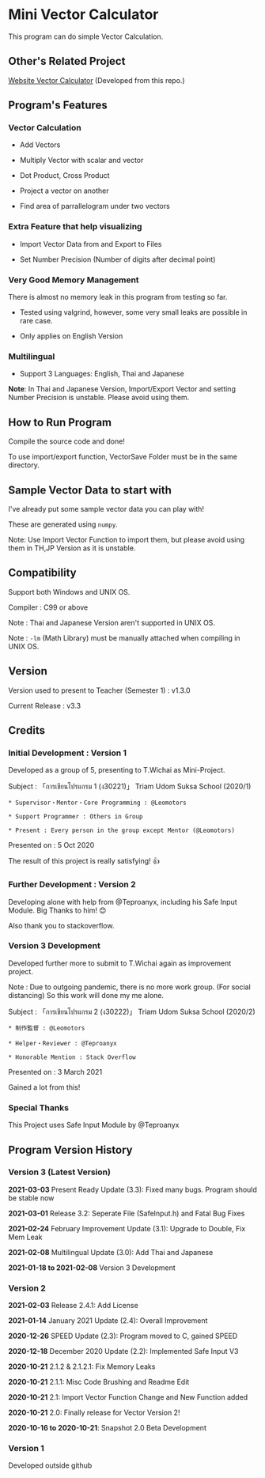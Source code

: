 # Mini Vector Calculator

  This program can do simple Vector Calculation.

## Other's Related Project

<a href="https://github.com/Leomotors/Website-Vector-Calculator">Website Vector Calculator</a> (Developed from this repo.)

## Program's Features

### Vector Calculation

* Add Vectors

* Multiply Vector with scalar and vector

* Dot Product, Cross Product

* Project a vector on another

* Find area of parrallelogram under two vectors

### Extra Feature that help visualizing

* Import Vector Data from and Export to Files

* Set Number Precision (Number of digits after decimal point)

### Very Good Memory Management

  There is almost no memory leak in this program from testing so far.

* Tested using valgrind, however, some very small leaks are possible in rare case.

* Only applies on English Version

### Multilingual

* Support 3 Languages: English, Thai and Japanese

 __Note__: In Thai and Japanese Version, Import/Export Vector and setting Number Precision is unstable. Please avoid using them.

## How to Run Program

  Compile the source code and done!

  To use import/export function, VectorSave Folder must be in the same directory.

## Sample Vector Data to start with

  I've already put some sample vector data you can play with!

  These are generated using ```numpy```.

  Note: Use Import Vector Function to import them, but please avoid using them in TH,JP Version as it is unstable.

## Compatibility

Support both Windows and UNIX OS.

Compiler : C99 or above

Note : Thai and Japanese Version aren't supported in UNIX OS.

Note : ```-lm``` (Math Library) must be manually attached when compiling in UNIX OS.

## Version

  Version used to present to Teacher (Semester 1) : v1.3.0

  Current Release : v3.3

## Credits

### Initial Development : Version 1

  Developed as a group of 5, presenting to T.Wichai as Mini-Project.

  Subject : 「การเขียนโปรแกรม 1 (ง30221)」 Triam Udom Suksa School (2020/1)

    * Supervisor・Mentor・Core Programming : @Leomotors

    * Support Programmer : Others in Group

    * Present : Every person in the group except Mentor (@Leomotors)

  Presented on : 5 Oct 2020

  The result of this project is really satisfying! 👍

### Further Development : Version 2

  Developing alone with help from
  @Teproanyx, including his Safe Input Module. Big Thanks to him! 😊

  Also thank you to stackoverflow.

### Version 3 Development

  Developed further more to submit to T.Wichai again as improvement project.

  Note : Due to outgoing pandemic, there is no more work group.
   (For social distancing) So this work will done my me alone.

  Subject : 「การเขียนโปรแกรม 2 (ง30222)」 Triam Udom Suksa School (2020/2)
  
    * 制作監督 : @Leomotors

    * Helper・Reviewer : @Teproanyx
    
    * Honorable Mention : Stack Overflow

  Presented on : 3 March 2021
  
  Gained a lot from this!
  
### Special Thanks

  This Project uses Safe Input Module by @Teproanyx

## Program Version History

### Version 3 (Latest Version)

  **2021-03-03** Present Ready Update (3.3): Fixed many bugs. Program should be stable now

  **2021-03-01** Release 3.2: Seperate File (SafeInput.h) and Fatal Bug Fixes

  **2021-02-24** February Improvement Update (3.1): Upgrade to Double, Fix Mem Leak

  **2021-02-08** Multilingual Update (3.0): Add Thai and Japanese
  
  **2021-01-18 to 2021-02-08** Version 3 Development

### Version 2

  **2021-02-03** Release 2.4.1: Add License

  **2021-01-14** January 2021 Update (2.4): Overall Improvement

  **2020-12-26** SPEED Update (2.3): Program moved to C, gained SPEED

  **2020-12-18** December 2020 Update (2.2): Implemented Safe Input V3

  **2020-10-21** 2.1.2 & 2.1.2.1: Fix Memory Leaks
  
  **2020-10-21** 2.1.1: Misc Code Brushing and Readme Edit
  
  **2020-10-21** 2.1: Import Vector Function Change and New Function added

  **2020-10-21** 2.0: Finally release for Vector Version 2!

  **2020-10-16 to 2020-10-21**: Snapshot 2.0 Beta Development

### Version 1

Developed outside github
